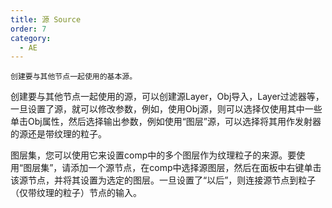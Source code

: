 ```yaml
---
title: 源 Source
order: 7
category:
  - AE
---
```

    创建要与其他节点一起使用的基本源。

创建要与其他节点一起使用的源，可以创建源Layer，Obj导入，Layer过滤器等，一旦设置了源，就可以修改参数，例如，使用Obj源，则可以选择仅使用其中一些单击Obj属性，然后选择输出参数，例如使用“图层”源，可以选择将其用作发射器的源还是带纹理的粒子。

图层集，您可以使用它来设置comp中的多个图层作为纹理粒子的来源。要使用“图层集”，请添加一个源节点，在comp中选择源图层，然后在面板中右键单击该源节点，并将其设置为选定的图层。一旦设置了“以后”，则连接源节点到粒子（仅带纹理的粒子）节点的输入。


